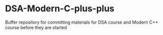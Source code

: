 # DSA-Modern-C-plus-plus
Buffer repository for committing materials for DSA course and Modern C++ course before they are started
